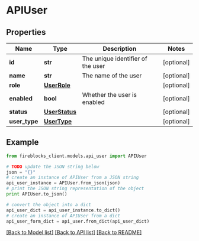 # APIUser


## Properties

Name | Type | Description | Notes
------------ | ------------- | ------------- | -------------
**id** | **str** | The unique identifier of the user | [optional] 
**name** | **str** | The name of the user | [optional] 
**role** | [**UserRole**](UserRole.md) |  | [optional] 
**enabled** | **bool** | Whether the user is enabled | [optional] 
**status** | [**UserStatus**](UserStatus.md) |  | [optional] 
**user_type** | [**UserType**](UserType.md) |  | [optional] 

## Example

```python
from fireblocks_client.models.api_user import APIUser

# TODO update the JSON string below
json = "{}"
# create an instance of APIUser from a JSON string
api_user_instance = APIUser.from_json(json)
# print the JSON string representation of the object
print APIUser.to_json()

# convert the object into a dict
api_user_dict = api_user_instance.to_dict()
# create an instance of APIUser from a dict
api_user_form_dict = api_user.from_dict(api_user_dict)
```
[[Back to Model list]](../README.md#documentation-for-models) [[Back to API list]](../README.md#documentation-for-api-endpoints) [[Back to README]](../README.md)


